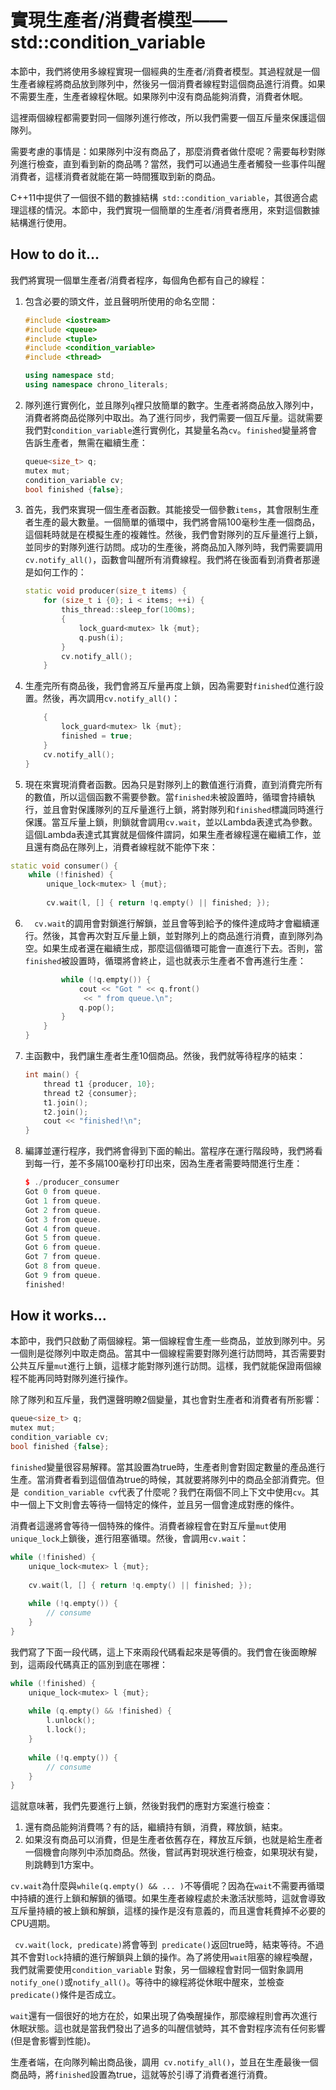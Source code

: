 # 實現生產者/消費者模型——std::condition_variable

本節中，我們將使用多線程實現一個經典的生產者/消費者模型。其過程就是一個生產者線程將商品放到隊列中，然後另一個消費者線程對這個商品進行消費。如果不需要生產，生產者線程休眠。如果隊列中沒有商品能夠消費，消費者休眠。

這裡兩個線程都需要對同一個隊列進行修改，所以我們需要一個互斥量來保護這個隊列。

需要考慮的事情是：如果隊列中沒有商品了，那麼消費者做什麼呢？需要每秒對隊列進行檢查，直到看到新的商品嗎？當然，我們可以通過生產者觸發一些事件叫醒消費者，這樣消費者就能在第一時間獲取到新的商品。

C++11中提供了一個很不錯的數據結構` std::condition_variable`，其很適合處理這樣的情況。本節中，我們實現一個簡單的生產者/消費者應用，來對這個數據結構進行使用。

## How to do it...

我們將實現一個單生產者/消費者程序，每個角色都有自己的線程：

1. 包含必要的頭文件，並且聲明所使用的命名空間：

   ```c++
   #include <iostream>
   #include <queue>
   #include <tuple>
   #include <condition_variable>
   #include <thread>
   
   using namespace std;
   using namespace chrono_literals;
   ```

2. 隊列進行實例化，並且隊列`q`裡只放簡單的數字。生產者將商品放入隊列中，消費者將商品從隊列中取出。為了進行同步，我們需要一個互斥量。這就需要我們對`condition_variable`進行實例化，其變量名為`cv`。`finished`變量將會告訴生產者，無需在繼續生產：

   ```c++
   queue<size_t> q;
   mutex mut;
   condition_variable cv;
   bool finished {false};
   ```

3. 首先，我們來實現一個生產者函數。其能接受一個參數`items`，其會限制生產者生產的最大數量。一個簡單的循環中，我們將會隔100毫秒生產一個商品，這個耗時就是在模擬生產的複雜性。然後，我們會對隊列的互斥量進行上鎖，並同步的對隊列進行訪問。成功的生產後，將商品加入隊列時，我們需要調用`cv.notify_all()`，函數會叫醒所有消費線程。我們將在後面看到消費者那邊是如何工作的：

   ```c++
   static void producer(size_t items) {
       for (size_t i {0}; i < items; ++i) {
           this_thread::sleep_for(100ms);
           {
               lock_guard<mutex> lk {mut};
               q.push(i);
           }
           cv.notify_all();
       }
   ```

4. 生產完所有商品後，我們會將互斥量再度上鎖，因為需要對`finished`位進行設置。然後，再次調用`cv.notify_all()`：

   ```c++
       {
           lock_guard<mutex> lk {mut};
           finished = true;
       }
       cv.notify_all();
   }
   ```

5.  現在來實現消費者函數。因為只是對隊列上的數值進行消費，直到消費完所有的數值，所以這個函數不需要參數。當`finished`未被設置時，循環會持續執行，並且會對保護隊列的互斥量進行上鎖，將對隊列和`finished`標識同時進行保護。當互斥量上鎖，則鎖就會調用`cv.wait`，並以Lambda表達式為參數。這個Lambda表達式其實就是個條件謂詞，如果生產者線程還在繼續工作，並且還有商品在隊列上，消費者線程就不能停下來：

   ```c++
   static void consumer() {
       while (!finished) {
           unique_lock<mutex> l {mut};
           
           cv.wait(l, [] { return !q.empty() || finished; });
   ```

6. `  cv.wait`的調用會對鎖進行解鎖，並且會等到給予的條件達成時才會繼續運行。然後，其會再次對互斥量上鎖，並對隊列上的商品進行消費，直到隊列為空。如果生成者還在繼續生成，那麼這個循環可能會一直進行下去。否則，當`finished`被設置時，循環將會終止，這也就表示生產者不會再進行生產：

   ```c++
           while (!q.empty()) {
               cout << "Got " << q.front()
               	<< " from queue.\n";
               q.pop();
           }
       }
   }
   ```

7. 主函數中，我們讓生產者生產10個商品。然後，我們就等待程序的結束：

   ```c++
   int main() {
       thread t1 {producer, 10};
       thread t2 {consumer};
       t1.join();
       t2.join();
       cout << "finished!\n";
   }
   ```

8. 編譯並運行程序，我們將會得到下面的輸出。當程序在運行階段時，我們將看到每一行，差不多隔100毫秒打印出來，因為生產者需要時間進行生產：

   ```c++
   $ ./producer_consumer
   Got 0 from queue.
   Got 1 from queue.
   Got 2 from queue.
   Got 3 from queue.
   Got 4 from queue.
   Got 5 from queue.
   Got 6 from queue.
   Got 7 from queue.
   Got 8 from queue.
   Got 9 from queue.
   finished!
   ```

## How it works...

本節中，我們只啟動了兩個線程。第一個線程會生產一些商品，並放到隊列中。另一個則是從隊列中取走商品。當其中一個線程需要對隊列進行訪問時，其否需要對公共互斥量`mut`進行上鎖，這樣才能對隊列進行訪問。這樣，我們就能保證兩個線程不能再同時對隊列進行操作。

除了隊列和互斥量，我們還聲明瞭2個變量，其也會對生產者和消費者有所影響：

```c++
queue<size_t> q;
mutex mut;
condition_variable cv;
bool finished {false};
```

`finished`變量很容易解釋。當其設置為true時，生產者則會對固定數量的產品進行生產。當消費者看到這個值為true的時候，其就要將隊列中的商品全部消費完。但是` condition_variable cv`代表了什麼呢？我們在兩個不同上下文中使用`cv`。其中一個上下文則會去等待一個特定的條件，並且另一個會達成對應的條件。

消費者這邊將會等待一個特殊的條件。消費者線程會在對互斥量`mut`使用`unique_lock`上鎖後，進行阻塞循環。然後，會調用`cv.wait`：

```c++
while (!finished) {
    unique_lock<mutex> l {mut};
    
    cv.wait(l, [] { return !q.empty() || finished; });
    
    while (!q.empty()) {
    	// consume
    }
}
```

我們寫了下面一段代碼，這上下來兩段代碼看起來是等價的。我們會在後面瞭解到，這兩段代碼真正的區別到底在哪裡：

```c++
while (!finished) {
    unique_lock<mutex> l {mut};
    
    while (q.empty() && !finished) {
        l.unlock();
        l.lock();
    }
   
    while (!q.empty()) {
    	// consume
    }
}
```

這就意味著，我們先要進行上鎖，然後對我們的應對方案進行檢查：

1. 還有商品能夠消費嗎？有的話，繼續持有鎖，消費，釋放鎖，結束。
2. 如果沒有商品可以消費，但是生產者依舊存在，釋放互斥鎖，也就是給生產者一個機會向隊列中添加商品。然後，嘗試再對現狀進行檢查，如果現狀有變，則跳轉到1方案中。

`cv.wait`為什麼與`while(q.empty() && ... )`不等價呢？因為在`wait`不需要再循環中持續的進行上鎖和解鎖的循環。如果生產者線程處於未激活狀態時，這就會導致互斥量持續的被上鎖和解鎖，這樣的操作是沒有意義的，而且還會耗費掉不必要的CPU週期。

` cv.wait(lock, predicate)`將會等到` predicate()`返回true時，結束等待。不過其不會對`lock`持續的進行解鎖與上鎖的操作。為了將使用`wait`阻塞的線程喚醒，我們就需要使用`condition_variable` 對象，另一個線程會對同一個對象調用`notify_one()`或`notify_all()`。等待中的線程將從休眠中醒來，並檢查`predicate()`條件是否成立。

`wait`還有一個很好的地方在於，如果出現了偽喚醒操作，那麼線程則會再次進行休眠狀態。這也就是當我們發出了過多的叫醒信號時，其不會對程序流有任何影響(但是會影響到性能)。

生產者端，在向隊列輸出商品後，調用` cv.notify_all()`，並且在生產最後一個商品時，將`finished`設置為true，這就等於引導了消費者進行消費。
